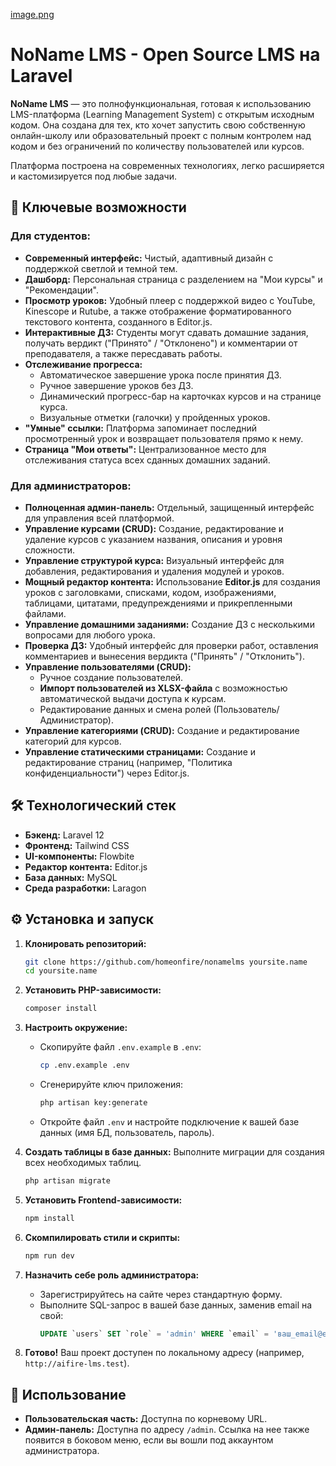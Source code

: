 [image.png](https://repository-images.githubusercontent.com/1026241869/f4fd177e-11ef-48dd-90c8-9b2e6cd92c9b)
# NoName LMS - Open Source LMS на Laravel

**NoName LMS** — это полнофункциональная, готовая к использованию LMS-платформа (Learning Management System) с открытым исходным кодом. Она создана для тех, кто хочет запустить свою собственную онлайн-школу или образовательный проект с полным контролем над кодом и без ограничений по количеству пользователей или курсов.

Платформа построена на современных технологиях, легко расширяется и кастомизируется под любые задачи.

## 🚀 Ключевые возможности

### Для студентов:

* **Современный интерфейс:** Чистый, адаптивный дизайн с поддержкой светлой и темной тем.
* **Дашборд:** Персональная страница с разделением на "Мои курсы" и "Рекомендации".
* **Просмотр уроков:** Удобный плеер с поддержкой видео с YouTube, Kinescope и Rutube, а также отображение форматированного текстового контента, созданного в Editor.js.
* **Интерактивные ДЗ:** Студенты могут сдавать домашние задания, получать вердикт ("Принято" / "Отклонено") и комментарии от преподавателя, а также пересдавать работы.
* **Отслеживание прогресса:**
    * Автоматическое завершение урока после принятия ДЗ.
    * Ручное завершение уроков без ДЗ.
    * Динамический прогресс-бар на карточках курсов и на странице курса.
    * Визуальные отметки (галочки) у пройденных уроков.
* **"Умные" ссылки:** Платформа запоминает последний просмотренный урок и возвращает пользователя прямо к нему.
* **Страница "Мои ответы":** Централизованное место для отслеживания статуса всех сданных домашних заданий.

### Для администраторов:

* **Полноценная админ-панель:** Отдельный, защищенный интерфейс для управления всей платформой.
* **Управление курсами (CRUD):** Создание, редактирование и удаление курсов с указанием названия, описания и уровня сложности.
* **Управление структурой курса:** Визуальный интерфейс для добавления, редактирования и удаления модулей и уроков.
* **Мощный редактор контента:** Использование **Editor.js** для создания уроков с заголовками, списками, кодом, изображениями, таблицами, цитатами, предупреждениями и прикрепленными файлами.
* **Управление домашними заданиями:** Создание ДЗ с несколькими вопросами для любого урока.
* **Проверка ДЗ:** Удобный интерфейс для проверки работ, оставления комментариев и вынесения вердикта ("Принять" / "Отклонить").
* **Управление пользователями (CRUD):**
    * Ручное создание пользователей.
    * **Импорт пользователей из XLSX-файла** с возможностью автоматической выдачи доступа к курсам.
    * Редактирование данных и смена ролей (Пользователь/Администратор).
* **Управление категориями (CRUD):** Создание и редактирование категорий для курсов.
* **Управление статическими страницами:** Создание и редактирование страниц (например, "Политика конфиденциальности") через Editor.js.

## 🛠️ Технологический стек

* **Бэкенд:** Laravel 12
* **Фронтенд:** Tailwind CSS
* **UI-компоненты:** Flowbite
* **Редактор контента:** Editor.js
* **База данных:** MySQL
* **Среда разработки:** Laragon

## ⚙️ Установка и запуск

1.  **Клонировать репозиторий:**

    ```bash
    git clone https://github.com/homeonfire/nonamelms yoursite.name
    cd yoursite.name
    ```

2.  **Установить PHP-зависимости:**

    ```bash
    composer install
    ```

3.  **Настроить окружение:**

    * Скопируйте файл `.env.example` в `.env`:
      ```bash
      cp .env.example .env
      ```
    * Сгенерируйте ключ приложения:
      ```bash
      php artisan key:generate
      ```
    * Откройте файл `.env` и настройте подключение к вашей базе данных (имя БД, пользователь, пароль).

4.  **Создать таблицы в базе данных:**
    Выполните миграции для создания всех необходимых таблиц.

    ```bash
    php artisan migrate
    ```

5.  **Установить Frontend-зависимости:**

    ```bash
    npm install
    ```

6.  **Скомпилировать стили и скрипты:**

    ```bash
    npm run dev
    ```

7.  **Назначить себе роль администратора:**

    * Зарегистрируйтесь на сайте через стандартную форму.
    * Выполните SQL-запрос в вашей базе данных, заменив email на свой:
      ```sql
      UPDATE `users` SET `role` = 'admin' WHERE `email` = 'ваш_email@example.com';
      ```

8.  **Готово\!** Ваш проект доступен по локальному адресу (например, `http://aifire-lms.test`).

## 📖 Использование

* **Пользовательская часть:** Доступна по корневому URL.
* **Админ-панель:** Доступна по адресу `/admin`. Ссылка на нее также появится в боковом меню, если вы вошли под аккаунтом администратора.
